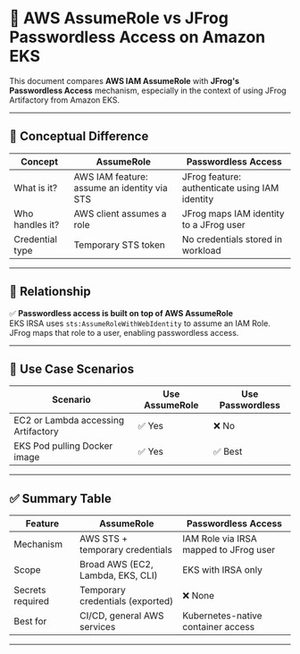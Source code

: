 # 🔐 AWS AssumeRole vs JFrog Passwordless Access on Amazon EKS

This document compares **AWS IAM AssumeRole** with **JFrog's Passwordless Access** mechanism, especially in the context of using JFrog Artifactory from Amazon EKS.

---

## 🧩 Conceptual Difference

| Concept         | AssumeRole                                     | Passwordless Access                                |
|-----------------|------------------------------------------------|----------------------------------------------------|
| What is it?     | AWS IAM feature: assume an identity via STS    | JFrog feature: authenticate using IAM identity     |
| Who handles it? | AWS client assumes a role                      | JFrog maps IAM identity to a JFrog user            |
| Credential type | Temporary STS token                            | No credentials stored in workload                  |


---

## 🔁 Relationship

✅ **Passwordless access is built on top of AWS AssumeRole**  
EKS IRSA uses `sts:AssumeRoleWithWebIdentity` to assume an IAM Role. JFrog maps that role to a user, enabling passwordless access.

---


## 🎯 Use Case Scenarios

| Scenario                                        | Use AssumeRole | Use Passwordless |
|------------------------------------------------|----------------|------------------|
| EC2 or Lambda accessing Artifactory            | ✅ Yes         | ❌ No             |
| EKS Pod pulling Docker image                   | ✅ Yes         | ✅ Best         

---

## ✅ Summary Table

| Feature                | AssumeRole                           | Passwordless Access                        |
|------------------------|--------------------------------------|---------------------------------------------|
| Mechanism              | AWS STS + temporary credentials      | IAM Role via IRSA mapped to JFrog user      |
| Scope                  | Broad AWS (EC2, Lambda, EKS, CLI)    | EKS with IRSA only                       
| Secrets required       | Temporary credentials (exported)     | ❌ None                                      |
| Best for               | CI/CD, general AWS services          | Kubernetes-native container access          |

---

